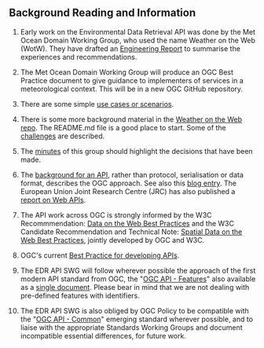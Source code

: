 ## Background Reading and Information ##

1. Early work on the Environmental Data Retrieval API was done by the Met Ocean Domain Working Group, who used the name Weather on the Web (WotW). They have drafted an [Engineering Report](https://github.com/opengeospatial/Weather-on-the-Web-ER) to summarise the experiences and recommendations.

2. The Met Ocean Domain Working Group will produce an OGC Best Practice document to give guidance to implementers of services in a meteorological context. This will be in a new OGC GitHub repository.

3. There are some simple [use cases or scenarios](https://github.com/opengeospatial/ogcapi-environmental-data-retrieval/tree/master/use-cases). 

4. There is some more background material in the [Weather on the Web repo](https://github.com/opengeospatial/weather-on-the-web). The README.md file is a good place to start. Some of the [challenges](https://github.com/opengeospatial/Weather-on-the-Web-ER/blob/master/7-challenges.adoc) are described.

5. The [minutes](https://github.com/opengeospatial/ogcapi-environmental-data-retrieval/wiki) of this group should highlight the decisions that have been made.

6. The [background for an API](https://docs.opengeospatial.org/wp/16-019r4/16-019r4.html), rather than protocol, serialisation or data format, describes the OGC approach. See also this [blog entry](https://www.ogc.org//blog/2996). The European Union Joint Research Centre (JRC) has also published a [report on Web APIs](https://op.europa.eu/en/publication-detail/-/publication/7144b6b0-0cf9-11ea-8c1f-01aa75ed71a1/language-en).

7. The API work across OGC is strongly informed by the W3C Recommmendation: [Data on the Web Best Practices](https://www.w3.org/TR/dwbp/) and the W3C Candidate Recommendation and Technical Note: [Spatial Data on the Web Best Practices](https://www.w3.org/TR/sdw-bp/), jointly developed by OGC and W3C.

8. OGC's current [Best Practice for developing APIs](https://github.com/opengeospatial/OGC-Web-API-Guidelines).

9. The EDR API SWG will follow wherever possible the approach of the first modern API standard from OGC, the "[OGC API - Features](https://github.com/opengeospatial/ogcapi-features)" also available as a [single document](https://docs.opengeospatial.org/is/17-069r3/17-069r3.html). Please bear in mind that we are not dealing with pre-defined features with identifiers.

10. The EDR API SWG is also obliged by OGC Policy to be compatible with the "[OGC API - Common](https://github.com/opengeospatial/ogcapi-common)" emerging standard wherever possible, and to liaise with the appropriate Standards Working Groups and document incompatible essential differences, for future work.
